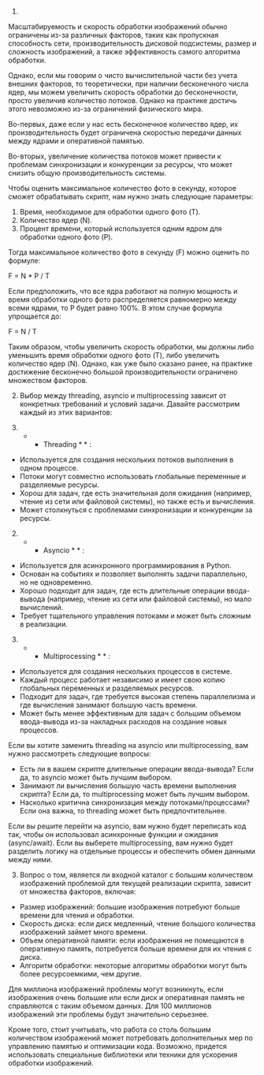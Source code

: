 1. 
Масштабируемость и скорость обработки изображений обычно ограничены из-за различных факторов, таких как пропускная способность сети, 
производительность дисковой подсистемы, размер и сложность изображений, а также эффективность самого алгоритма обработки.

Однако, если мы говорим о чисто вычислительной части без учета внешних факторов, то теоретически, при наличии бесконечного числа ядер,
мы можем увеличить скорость обработки до бесконечности, просто увеличив количество потоков. 
Однако на практике достичь этого невозможно из-за ограничений физического мира.

Во-первых, даже если у нас есть бесконечное количество ядер, их производительность будет ограничена скоростью
передачи данных между ядрами и оперативной памятью. 

Во-вторых, увеличение количества потоков может привести к проблемам синхронизации и конкуренции за ресурсы,
что может снизить общую производительность системы.

Чтобы оценить максимальное количество фото в секунду, которое сможет обрабатывать скрипт, нам нужно знать следующие параметры:

1. Время, необходимое для обработки одного фото (T).
2. Количество ядер (N).
3. Процент времени, который используется одним ядром для обработки одного фото (P).

Тогда максимальное количество фото в секунду (F) можно оценить по формуле:

F = N  *  P / T

Если предположить, что все ядра работают на полную мощность и время обработки одного фото распределяется равномерно между всеми ядрами, 
то P будет равно 100%. В этом случае формула упрощается до:

F = N / T

Таким образом, чтобы увеличить скорость обработки, мы должны либо уменьшить время обработки одного фото (T),
либо увеличить количество ядер (N). Однако, как уже было сказано ранее, 
на практике достижение бесконечно большой производительности ограничено множеством факторов.

2. Выбор между threading, asyncio и multiprocessing зависит от конкретных требований и условий задачи. Давайте рассмотрим каждый из этих вариантов:

1.  *  * Threading *  * :
   - Используется для создания нескольких потоков выполнения в одном процессе.
   - Потоки могут совместно использовать глобальные переменные и разделяемые ресурсы.
   - Хорош для задач, где есть значительная доля ожидания (например, чтение из сети или файловой системы), но также есть и вычисления.
   - Может столкнуться с проблемами синхронизации и конкуренции за ресурсы.

2.  *  * Asyncio *  * :
   - Используется для асинхронного программирования в Python.
   - Основан на событиях и позволяет выполнять задачи параллельно, но не одновременно.
   - Хорошо подходит для задач, где есть длительные операции ввода-вывода (например, чтение из сети или файловой системы), но мало вычислений.
   - Требует тщательного управления потоками и может быть сложным в реализации.

3.  *  * Multiprocessing *  * :
   - Используется для создания нескольких процессов в системе.
   - Каждый процесс работает независимо и имеет свою копию глобальных переменных и разделяемых ресурсов.
   - Подходит для задач, где требуется высокая степень параллелизма и где вычисления занимают большую часть времени.
   - Может быть менее эффективным для задач с большим объемом ввода-вывода из-за накладных расходов на создание новых процессов.

Если вы хотите заменить threading на asyncio или multiprocessing, вам нужно рассмотреть следующие вопросы:

- Есть ли в вашем скрипте длительные операции ввода-вывода? Если да, то asyncio может быть лучшим выбором.
- Занимают ли вычисления большую часть времени выполнения скрипта? Если да, то multiprocessing может быть лучшим выбором.
- Насколько критична синхронизация между потоками/процессами? Если она важна, то threading может быть предпочтительнее.

Если вы решите перейти на asyncio, вам нужно будет переписать код так, чтобы он использовал асинхронные функции и ожидания (async/await). Если вы выберете multiprocessing, вам нужно будет разделить логику на отдельные процессы и обеспечить обмен данными между ними.

3. Вопрос о том, является ли входной каталог с большим количеством изображений проблемой для текущей реализации скрипта, зависит от множества факторов, включая:

* Размер изображений: большие изображения потребуют больше времени для чтения и обработки.
* Скорость диска: если диск медленный, чтение большого количества изображений займет много времени.
* Объем оперативной памяти: если изображения не помещаются в оперативную память, потребуется больше времени для их чтения с диска.
* Алгоритм обработки: некоторые алгоритмы обработки могут быть более ресурсоемкими, чем другие.

Для миллиона изображений проблемы могут возникнуть, если изображения очень большие или если диск и оперативная память не справляются с таким объемом данных. Для 100 миллионов изображений эти проблемы будут значительно серьезнее.

Кроме того, стоит учитывать, что работа со столь большим количеством изображений может потребовать дополнительных мер по управлению памятью и оптимизации кода. Возможно, придется использовать специальные библиотеки или техники для ускорения обработки изображений.
